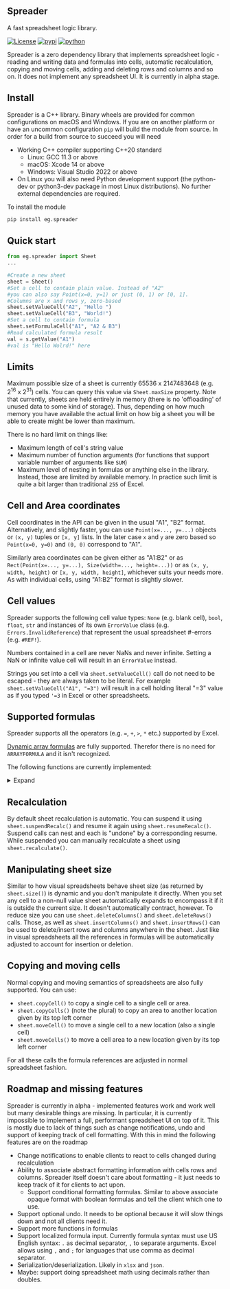 ## Spreader

A fast spreadsheet logic library. 

[![License](https://img.shields.io/badge/license-BSD-brightgreen.svg)](https://opensource.org/licenses/BSD-3-Clause)
[![pypi](https://img.shields.io/pypi/v/eg.spreader)](https://pypi.org/project/eg.spreader)
[![python](https://img.shields.io/badge/python->=3.7-blue.svg)](https://www.python.org)
<!--https://img.shields.io/pypi/pyversions/eg.spreader -->

<!-- References -->

[dynamicformulas]: <https://support.microsoft.com/en-us/office/dynamic-array-formulas-and-spilled-array-behavior-205c6b06-03ba-4151-89a1-87a7eb36e531> (Dynamic Array Formulas)

<!--  End References -->

Spreader is a zero dependency library that implements spreadsheet logic - reading and writing data and formulas into cells, automatic recalculation, copying and moving cells, adding and deleting rows and columns and so on. It does not implement any spreadsheet UI. 
It is currently in alpha stage.

## Install

Spreader is a C++ library. Binary wheels are provided for common configurations on macOS and Windows.
If you are on another platform or have an uncommon configuration `pip` will build the module from 
source. 
In order for a build from source to succeed you will need 
- Working C++ compiler supporting C++20 standard
  - Linux: GCC 11.3 or above
  - macOS: Xcode 14 or above 
  - Windows: Visual Studio 2022 or above 
- On Linux you will also need Python development support (the python-dev or python3-dev package in most Linux distributions). 
No further external dependencies are required. 

To install the module

```bash
pip install eg.spreader
```

## Quick start

```python
from eg.spreader import Sheet
...

#Create a new sheet
sheet = Sheet()
#Set a cell to contain plain value. Instead of "A2" 
#you can also say Point(x=0, y=1) or just (0, 1) or [0, 1]. 
#Columns are x and rows y, zero-based
sheet.setValueCell("A2", "Hello ")
sheet.setValueCell("B3", "World!")
#Set a cell to contain formula
sheet.setFormulaCell("A1", "A2 & B3")
#Read calculated formula result
val = s.getValue("A1")
#val is "Hello Wolrd!" here
```

## Limits

Maximum possible size of a sheet is currently 65536 x 2147483648 (e.g. 2<sup>16</sup> x 2<sup>31</sup>) cells. 
You can query this value via `Sheet.maxSize` property. 
Note that currently, sheets are held entirely in memory (there is no 'offloading' of unused data to some kind of storage).
Thus, depending on how much memory you have available the actual limit on how big a sheet you will be able to create might
be lower than maximum.

There is no hard limit on things like:
- Maximum length of cell's string value
- Maximum number of function arguments (for functions that support variable number of arguments like `SUM`)
- Maximum level of nesting in formulas
or anything else in the library. Instead, those are limited by available memory. In practice such limit is quite a bit larger than
traditional `255` of Excel.


## Cell and Area coordinates

Cell coordinates in the API can be given in the usual "A1", "B2" format. Alternatively, and slightly faster, you can use `Point(x=..., y=...)` objects or `(x, y)` tuples or `[x, y]` lists. In the later case `x` and `y` are zero based so `Point(x=0, y=0)` and `(0, 0)` correspond to "A1".

Similarly area coordinates can be given either as "A1:B2" or as `Rect(Point(x=..., y=...), Size(width=..., height=...))` or as
`(x, y, width, height)` or `[x, y, width, height]`, whichever suits your needs more. As with individual cells, using "A1:B2" format is slightly slower.

## Cell values

Spreader supports the following cell value types: `None` (e.g. blank cell), `bool`, `float`, `str` and instances of its own
`ErrorValue` class (e.g. `Errors.InvalidReference`) that represent the usual spreadsheet #-errors (e.g. `#REF!`).

Numbers contained in a cell are never NaNs and never infinite. Setting a NaN or infinite value cell will result in an `ErrorValue` instead.

Strings you set into a cell via `sheet.setValueCell()` call do not need to be escaped - they are always taken to be literal. 
For example `sheet.setValueCell("A1", "=3")` will result in a cell holding literal "=3" value as if you typed `'=3` in Excel
or other spreadsheets. 

## Supported formulas

Spreader supports all the operators (e.g. `=`, `+`, `>`, `*` etc.) supported by Excel. 

[Dynamic array formulas][dynamicformulas] are fully supported. Therefor there is no need for `ARRAYFORMULA` and it isn't recognized.

The following functions are currently implemented:
<details>
  <summary>Expand</summary>

* **A** \
ADDRESS, AVERAGE, AVERAGEA, AVERAGEIF
* **C** \
CEIL, CHOOSE, COLUMN, CONCAT, CONCATENATE, COUNT, COUNTA
* **D** \
DATE, DATEDIF, DAY, DAYS
* **E** \
EDATE, EOMONTH, ERROR.TYPE
* **F** \
FIND, FLOOR
* **H** \
HLOOKUP, HOUR
* **I** \
IF, INDEX, INDIRECT, INT, ISBLANK, ISERR, ISERROR, ISEVEN, ISLOGICAL, ISNA, ISNONTEXT, ISNUMBER, ISODD, ISOWEEKNUM, ISTEXT
* **L** \
LEFT, LEN, LOWER  
* **M** \
MATCH, MAX, MAXA, MID, MIN, MINA, MINUTE, MOD, MONTH, MROUND
* **N** \
NOT, NOW
* **O** \
OR
* **R** \
REPLACE, RIGHT, ROUND, ROUNDDOWN, ROUNDUP, ROW
* **S** \
SECOND, SIGN, STDEV, STDEV.P, STDEV.S, STDEVA, STDEVP, STDEVPA, SUBSTITUTE, SUM, SUMIF, SWITCH
* **T** \
TIME, TODAY, TRANSPOSE, TRIM
* **U** \
UPPER
* **V** \
VLOOKUP
* **W** \
WEEKDAY, WEEKNUM
* **X** \
XOR
* **Y** \
YEAR
</details>

## Recalculation

By default sheet recalculation is automatic. You can suspend it using `sheet.suspendRecalc()` and resume it again using
`sheet.resumeRecalc()`. Suspend calls can nest and each is "undone" by a corresponding resume. While suspended you can 
manually recalculate a sheet using `sheet.recalculate()`.

## Manipulating sheet size

Similar to how visual spreadsheets behave sheet size (as returned by `sheet.size()`) is dynamic and you don't manipulate 
it directly. When you set any cell to a non-null value sheet automatically expands to encompass it if it is outside
the current size. It doesn't automatically contract, however. To reduce size you can use `sheet.deleteColumns()` and
`sheet.deleteRows()` calls. Those, as well as `sheet.insertColumns()` and `sheet.insertRows()` can be used to 
delete/insert rows and columns anywhere in the sheet. Just like in visual spreadsheets all the references in formulas
will be automatically adjusted to account for insertion or deletion.

## Copying and moving cells

Normal copying and moving semantics of spreadsheets are also fully supported. You can use:
- `sheet.copyCell()` to copy a single cell to a single cell or area. 
- `sheet.copyCells()` (note the plural) to copy an area to another location given by its top left corner
- `sheet.moveCell()` to move a single cell to a new location (also a single cell)
- `sheet.moveCells()` to move a cell area to a new location given by its top left corner

For all these calls the formula references are adjusted in normal spreadsheet fashion.


## Roadmap and missing features

Spreader is currently in alpha - implemented features work and work well but many desirable things are missing.
In particular, it is currently impossible to implement a full, performant spreadsheet UI on top of it. This is
mostly due to lack of things such as change notifications, undo and support of keeping track of cell formatting.
With this in mind the following features are on the roadmap

- Change notifications to enable clients to react to cells changed during recalculation
- Ability to associate abstract formatting information with cells rows and columns. Spreader itself doesn't care
about formatting - it just needs to keep track of it for clients to act upon.
  - Support conditional formatting formulas. Similar to above associate opaque format with boolean formulas and tell
  the client which one to use.
- Support optional undo. It needs to be optional because it will slow things down and not all clients need it.
- Support more functions in formulas
- Support localized formula input. Currently formula syntax must use US English syntax: `.` as decimal separator, `,` to separate
arguments. Excel allows using `,` and `;` for languages that use comma as decimal separator.
- Serialization/deserialization. Likely in `xlsx` and `json`.
- Maybe: support doing spreadsheet math using decimals rather than doubles.


